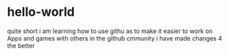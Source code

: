 # hello-world
quite short
i am learning how to use githu as to make it easier to work on Apps and games with others in the github cmmunity
i have made changes 4 the better
